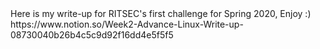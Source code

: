 </h1>Here is my write-up for RITSEC's first challenge for Spring 2020, Enjoy :)</h1>
https://www.notion.so/Week2-Advance-Linux-Write-up-08730040b26b4c5c9d92f16dd4e5f5f5
